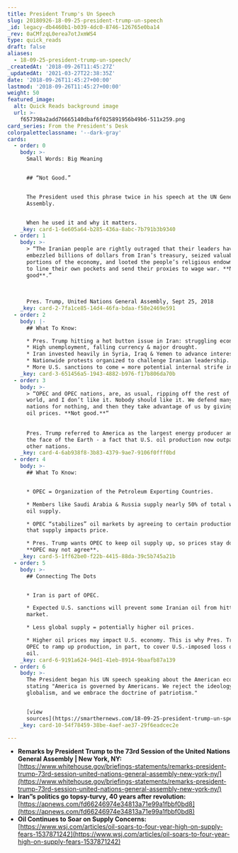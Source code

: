 ```yaml
---
title: President Trump's Un Speech
slug: 20180926-18-09-25-president-trump-un-speech
_id: legacy-db4460b1-b039-4dc0-8746-126765e0ba14
_rev: 0aCMfzqL0erea7otJxmWS4
type: quick_reads
draft: false
aliases:
  - 18-09-25-president-trump-un-speech/
_createdAt: '2018-09-26T11:45:27Z'
_updatedAt: '2021-03-27T22:38:35Z'
date: '2018-09-26T11:45:27+00:00'
lastmod: '2018-09-26T11:45:27+00:00'
weight: 50
featured_image:
  alt: Quick Reads background image
  url: >-
    f657398a2add76665140dbaf6f025891956b49b6-511x259.png
card_series: From the President's Desk
colorpaletteclassname: '--dark-gray'
cards:
  - order: 0
    body: >-
      Small Words: Big Meaning


      ## “Not Good.”


      The President used this phrase twice in his speech at the UN General
      Assembly.


      When he used it and why it matters.
    _key: card-1-6e605a64-b285-436a-8abc-7b791b3b9340
  - order: 1
    body: >-
      > “The Iranian people are rightly outraged that their leaders have
      embezzled billions of dollars from Iran’s treasury, seized valuable
      portions of the economy, and looted the people’s religious endowments, all
      to line their own pockets and send their proxies to wage war. **Not
      good**.”  
        
        
        
      Pres. Trump, United Nations General Assembly, Sept 25, 2018
    _key: card-2-7fa1ce85-14d4-46fa-bdaa-f58e2469e591
  - order: 2
    body: |-
      ## What To Know:

      * Pres. Trump hitting a hot button issue in Iran: struggling economy.
      * High unemployment, falling currency & major drought.
      * Iran invested heavily in Syria, Iraq & Yemen to advance interests.
      * Nationwide protests organized to challenge Iranian leadership.
      * More U.S. sanctions to come = more potential internal strife in Iran.
    _key: card-3-651456a5-1943-4882-b976-f17b806da70b
  - order: 3
    body: >-
      > “OPEC and OPEC nations, are, as usual, ripping off the rest of the
      world, and I don’t like it. Nobody should like it. We defend many of these
      nations for nothing, and then they take advantage of us by giving us high
      oil prices. **Not good.**“  
        
        
      Pres. Trump referred to America as the largest energy producer anywhere on
      the face of the Earth - a fact that U.S. oil production now outpaces all
      other nations.
    _key: card-4-6ab938f8-3b83-4379-9ae7-9106f0fff0bd
  - order: 4
    body: >-
      ## What To Know:


      * OPEC = Organization of the Petroleum Exporting Countries.

      * Members like Saudi Arabia & Russia supply nearly 50% of total world’s
      oil supply.

      * OPEC “stabilizes” oil markets by agreeing to certain production output;
      that supply impacts price.

      * Pres. Trump wants OPEC to keep oil supply up, so prices stay down.
      **OPEC may not agree**.
    _key: card-5-1ff62be0-f22b-4415-88da-39c5b745a21b
  - order: 5
    body: >-
      ## Connecting The Dots


      * Iran is part of OPEC.

      * Expected U.S. sanctions will prevent some Iranian oil from hitting the
      market.

      * Less global supply = potentially higher oil prices.

      * Higher oil prices may impact U.S. economy. This is why Pres. Trump wants
      OPEC to ramp up production, in part, to cover U.S.-imposed loss of Iranian
      oil.
    _key: card-6-9191a624-94d1-41eb-8914-9baafb87a139
  - order: 6
    body: >-
      The President began his UN speech speaking about the American economy,
      stating "America is governed by Americans. We reject the ideology of
      globalism, and we embrace the doctrine of patriotism."


      [view
      sources](https://smarthernews.com/18-09-25-president-trump-un-speech/)
    _key: card-10-54f78459-38be-4aef-ae37-29f6eadcec2e

---
```

* **Remarks by President Trump to the 73rd Session of the United Nations General Assembly | New York, NY:**  
[https://www.whitehouse.gov/briefings-statements/remarks-president-trump-73rd-session-united-nations-general-assembly-new-york-ny/](https://www.whitehouse.gov/briefings-statements/remarks-president-trump-73rd-session-united-nations-general-assembly-new-york-ny/)
* **Iran”s politics go topsy-turvy, 40 years after revolution:**  
[https://apnews.com/fd66246974e34813a71e99a1fbbf0bd8](https://apnews.com/fd66246974e34813a71e99a1fbbf0bd8)
* **Oil Continues to Soar on Supply Concerns:**  
[https://www.wsj.com/articles/oil-soars-to-four-year-high-on-supply-fears-1537871242](https://www.wsj.com/articles/oil-soars-to-four-year-high-on-supply-fears-1537871242)